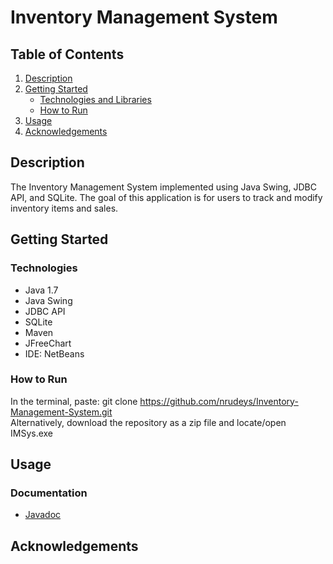 # Inventory Management System

## Table of Contents
1. [Description](#description)
2. [Getting Started](#getting-started)
    * [Technologies and Libraries](#technologies-and-libraries)
    * [How to Run](#how-to-run)
3. [Usage](#usage)
4. [Acknowledgements](#acknowledgements)

## Description
The Inventory Management System implemented using Java Swing, JDBC API, and SQLite.
The goal of this application is for users to track and modify inventory items and sales.

## Getting Started
### Technologies
* Java 1.7
* Java Swing
* JDBC API
* SQLite 
* Maven
* JFreeChart
* IDE: NetBeans

### How to Run
In the terminal, paste: git clone https://github.com/nrudeys/Inventory-Management-System.git
<br>Alternatively, download the repository as a zip file and locate/open IMSys.exe 

## Usage
### Documentation
* [Javadoc](C:\Users\shahn\OneDrive\Documents\NetBeansProjects\InventoryManagementSystem\target\site\apidocs\package-summary.html)

## Acknowledgements


